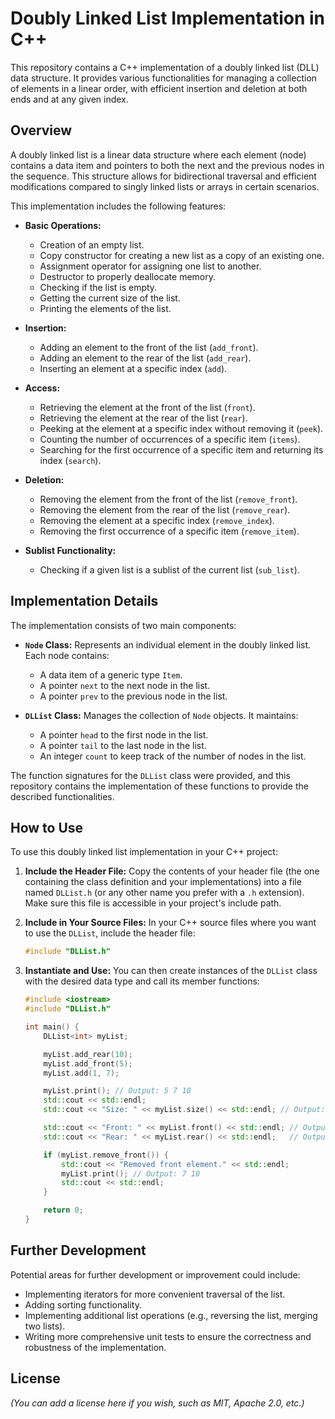 # Doubly Linked List Implementation in C++

This repository contains a C++ implementation of a doubly linked list (DLL) data structure. It provides various functionalities for managing a collection of elements in a linear order, with efficient insertion and deletion at both ends and at any given index.

## Overview

A doubly linked list is a linear data structure where each element (node) contains a data item and pointers to both the next and the previous nodes in the sequence. This structure allows for bidirectional traversal and efficient modifications compared to singly linked lists or arrays in certain scenarios.

This implementation includes the following features:

* **Basic Operations:**
    * Creation of an empty list.
    * Copy constructor for creating a new list as a copy of an existing one.
    * Assignment operator for assigning one list to another.
    * Destructor to properly deallocate memory.
    * Checking if the list is empty.
    * Getting the current size of the list.
    * Printing the elements of the list.

* **Insertion:**
    * Adding an element to the front of the list (`add_front`).
    * Adding an element to the rear of the list (`add_rear`).
    * Inserting an element at a specific index (`add`).

* **Access:**
    * Retrieving the element at the front of the list (`front`).
    * Retrieving the element at the rear of the list (`rear`).
    * Peeking at the element at a specific index without removing it (`peek`).
    * Counting the number of occurrences of a specific item (`items`).
    * Searching for the first occurrence of a specific item and returning its index (`search`).

* **Deletion:**
    * Removing the element from the front of the list (`remove_front`).
    * Removing the element from the rear of the list (`remove_rear`).
    * Removing the element at a specific index (`remove_index`).
    * Removing the first occurrence of a specific item (`remove_item`).

* **Sublist Functionality:**
    * Checking if a given list is a sublist of the current list (`sub_list`).

## Implementation Details

The implementation consists of two main components:

* **`Node` Class:** Represents an individual element in the doubly linked list. Each node contains:
    * A data item of a generic type `Item`.
    * A pointer `next` to the next node in the list.
    * A pointer `prev` to the previous node in the list.

* **`DLList` Class:** Manages the collection of `Node` objects. It maintains:
    * A pointer `head` to the first node in the list.
    * A pointer `tail` to the last node in the list.
    * An integer `count` to keep track of the number of nodes in the list.

The function signatures for the `DLList` class were provided, and this repository contains the implementation of these functions to provide the described functionalities.

## How to Use

To use this doubly linked list implementation in your C++ project:

1.  **Include the Header File:** Copy the contents of your header file (the one containing the class definition and your implementations) into a file named `DLList.h` (or any other name you prefer with a `.h` extension). Make sure this file is accessible in your project's include path.

2.  **Include in Your Source Files:** In your C++ source files where you want to use the `DLList`, include the header file:

    ```c++
    #include "DLList.h"
    ```

3.  **Instantiate and Use:** You can then create instances of the `DLList` class with the desired data type and call its member functions:

    ```c++
    #include <iostream>
    #include "DLList.h"

    int main() {
        DLList<int> myList;

        myList.add_rear(10);
        myList.add_front(5);
        myList.add(1, 7);

        myList.print(); // Output: 5 7 10
        std::cout << std::endl;
        std::cout << "Size: " << myList.size() << std::endl; // Output: Size: 3

        std::cout << "Front: " << myList.front() << std::endl; // Output: Front: 5
        std::cout << "Rear: " << myList.rear() << std::endl;   // Output: Rear: 10

        if (myList.remove_front()) {
            std::cout << "Removed front element." << std::endl;
            myList.print(); // Output: 7 10
            std::cout << std::endl;
        }

        return 0;
    }
    ```

## Further Development

Potential areas for further development or improvement could include:

* Implementing iterators for more convenient traversal of the list.
* Adding sorting functionality.
* Implementing additional list operations (e.g., reversing the list, merging two lists).
* Writing more comprehensive unit tests to ensure the correctness and robustness of the implementation.

## License

*(You can add a license here if you wish, such as MIT, Apache 2.0, etc.)*
